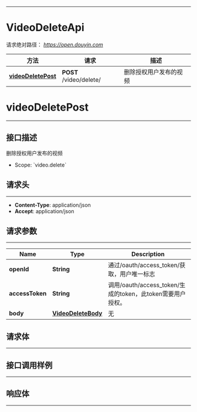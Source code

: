 <hr/>

# VideoDeleteApi
请求绝对路径： *https://open.douyin.com*
<a name="VideoDeleteApi_doc_start"></a>

方法 | 请求 | 描述
------------- | ------------- | -------------
[**videoDeletePost**](#videoDeletePost) | **POST** /video/delete/ | 删除授权用户发布的视频

<a name="videoDeletePost"></a>
# **videoDeletePost**
<hr/>

## 接口描述
删除授权用户发布的视频
* Scope: &#x60;video.delete&#x60; 
## 请求头
<hr/>

- **Content-Type**: application/json
- **Accept**: application/json

## 请求参数
<hr/>


Name | Type | Description
------------- | ------------- | ------------- 
 **openId** | **String**| 通过/oauth/access_token/获取，用户唯一标志
 **accessToken** | **String**| 调用/oauth/access_token/生成的token，此token需要用户授权。
 **body** | [**VideoDeleteBody**](#VideoDeleteBody)| 无

## 请求体
<hr/>



<a name="VideoDeleteBody"></a>
<markdown src="./model/VideoDeleteBody.md" />

## 接口调用样例
<hr/>

<codetabs src="../.codetabs/VideoDeleteApi_videoDeletePost.code">

## 响应体
<hr/>

<markdown src="./model/VideoDeleteResponse.md" />

